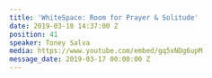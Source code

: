 ```yaml
---
title: 'WhiteSpace: Room for Prayer & Solitude'
date: 2019-03-18 14:37:00 Z
position: 41
speaker: Toney Salva
media: https://www.youtube.com/embed/gq5xNDg6upM
message_date: 2019-03-17 00:00:00 Z
---
```


